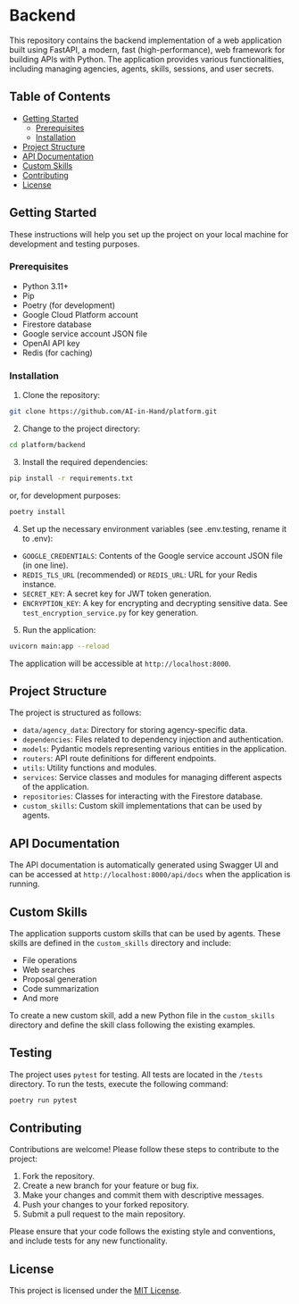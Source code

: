 # Backend

This repository contains the backend implementation of a web application built using FastAPI, a modern,
fast (high-performance), web framework for building APIs with Python. The application provides various functionalities,
including managing agencies, agents, skills, sessions, and user secrets.

## Table of Contents

- [Getting Started](#getting-started)
  - [Prerequisites](#prerequisites)
  - [Installation](#installation)
- [Project Structure](#project-structure)
- [API Documentation](#api-documentation)
- [Custom Skills](#custom-skills)
- [Contributing](#contributing)
- [License](#license)

## Getting Started

These instructions will help you set up the project on your local machine for development and testing purposes.

### Prerequisites

- Python 3.11+
- Pip
- Poetry (for development)
- Google Cloud Platform account
- Firestore database
- Google service account JSON file
- OpenAI API key
- Redis (for caching)

### Installation

1. Clone the repository:

```bash
git clone https://github.com/AI-in-Hand/platform.git
```

2. Change to the project directory:

```bash
cd platform/backend
```

3. Install the required dependencies:

```bash
pip install -r requirements.txt
```
or, for development purposes:
```bash
poetry install
```

4. Set up the necessary environment variables (see .env.testing, rename it to .env):

- `GOOGLE_CREDENTIALS`: Contents of the Google service account JSON file (in one line).
- `REDIS_TLS_URL` (recommended) or `REDIS_URL`: URL for your Redis instance.
- `SECRET_KEY`: A secret key for JWT token generation.
- `ENCRYPTION_KEY`: A key for encrypting and decrypting sensitive data. See `test_encryption_service.py` for key generation.

5. Run the application:

```bash
uvicorn main:app --reload
```

The application will be accessible at `http://localhost:8000`.

## Project Structure

The project is structured as follows:

- `data/agency_data`: Directory for storing agency-specific data.
- `dependencies`: Files related to dependency injection and authentication.
- `models`: Pydantic models representing various entities in the application.
- `routers`: API route definitions for different endpoints.
- `utils`: Utility functions and modules.
- `services`: Service classes and modules for managing different aspects of the application.
- `repositories`: Classes for interacting with the Firestore database.
- `custom_skills`: Custom skill implementations that can be used by agents.

## API Documentation

The API documentation is automatically generated using Swagger UI and can be accessed at `http://localhost:8000/api/docs`
when the application is running.

## Custom Skills

The application supports custom skills that can be used by agents. These skills are defined in the `custom_skills`
directory and include:

- File operations
- Web searches
- Proposal generation
- Code summarization
- And more

To create a new custom skill, add a new Python file in the `custom_skills` directory and define the skill class
following the existing examples.

## Testing

The project uses `pytest` for testing. All tests are located in the `/tests` directory.
To run the tests, execute the following command:
```bash
poetry run pytest
```

## Contributing

Contributions are welcome! Please follow these steps to contribute to the project:

1. Fork the repository.
2. Create a new branch for your feature or bug fix.
3. Make your changes and commit them with descriptive messages.
4. Push your changes to your forked repository.
5. Submit a pull request to the main repository.

Please ensure that your code follows the existing style and conventions, and include tests for any new functionality.

## License

This project is licensed under the [MIT License](LICENSE).
